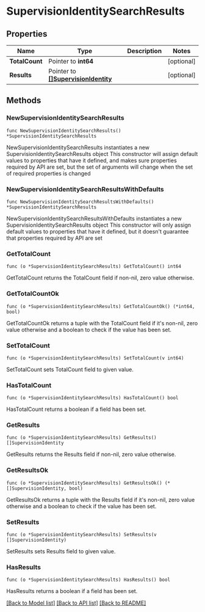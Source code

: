 # SupervisionIdentitySearchResults

## Properties

Name | Type | Description | Notes
------------ | ------------- | ------------- | -------------
**TotalCount** | Pointer to **int64** |  | [optional] 
**Results** | Pointer to [**[]SupervisionIdentity**](SupervisionIdentity.md) |  | [optional] 

## Methods

### NewSupervisionIdentitySearchResults

`func NewSupervisionIdentitySearchResults() *SupervisionIdentitySearchResults`

NewSupervisionIdentitySearchResults instantiates a new SupervisionIdentitySearchResults object
This constructor will assign default values to properties that have it defined,
and makes sure properties required by API are set, but the set of arguments
will change when the set of required properties is changed

### NewSupervisionIdentitySearchResultsWithDefaults

`func NewSupervisionIdentitySearchResultsWithDefaults() *SupervisionIdentitySearchResults`

NewSupervisionIdentitySearchResultsWithDefaults instantiates a new SupervisionIdentitySearchResults object
This constructor will only assign default values to properties that have it defined,
but it doesn't guarantee that properties required by API are set

### GetTotalCount

`func (o *SupervisionIdentitySearchResults) GetTotalCount() int64`

GetTotalCount returns the TotalCount field if non-nil, zero value otherwise.

### GetTotalCountOk

`func (o *SupervisionIdentitySearchResults) GetTotalCountOk() (*int64, bool)`

GetTotalCountOk returns a tuple with the TotalCount field if it's non-nil, zero value otherwise
and a boolean to check if the value has been set.

### SetTotalCount

`func (o *SupervisionIdentitySearchResults) SetTotalCount(v int64)`

SetTotalCount sets TotalCount field to given value.

### HasTotalCount

`func (o *SupervisionIdentitySearchResults) HasTotalCount() bool`

HasTotalCount returns a boolean if a field has been set.

### GetResults

`func (o *SupervisionIdentitySearchResults) GetResults() []SupervisionIdentity`

GetResults returns the Results field if non-nil, zero value otherwise.

### GetResultsOk

`func (o *SupervisionIdentitySearchResults) GetResultsOk() (*[]SupervisionIdentity, bool)`

GetResultsOk returns a tuple with the Results field if it's non-nil, zero value otherwise
and a boolean to check if the value has been set.

### SetResults

`func (o *SupervisionIdentitySearchResults) SetResults(v []SupervisionIdentity)`

SetResults sets Results field to given value.

### HasResults

`func (o *SupervisionIdentitySearchResults) HasResults() bool`

HasResults returns a boolean if a field has been set.


[[Back to Model list]](../README.md#documentation-for-models) [[Back to API list]](../README.md#documentation-for-api-endpoints) [[Back to README]](../README.md)



